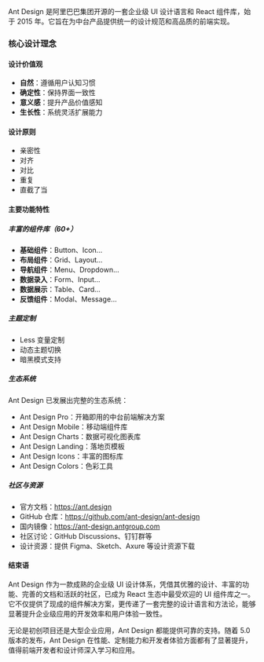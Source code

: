 Ant Design 是阿里巴巴集团开源的一套企业级 UI 设计语言和 React 组件库，始于 2015 年。它旨在为中台产品提供统一的设计规范和高品质的前端实现。

### 核心设计理念

#### 设计价值观

- **自然**：遵循用户认知习惯
- **确定性**：保持界面一致性
- **意义感**：提升产品价值感知
- **生长性**：系统灵活扩展能力

#### 设计原则

- 亲密性
- 对齐
- 对比
- 重复
- 直截了当

#### 主要功能特性

##### 丰富的组件库（60+）

- **基础组件**：Button、Icon...
- **布局组件**：Grid、Layout...
- **导航组件**：Menu、Dropdown...
- **数据录入**：Form、Input...
- **数据展示**：Table、Card...
- **反馈组件**：Modal、Message...

##### 主题定制

- Less 变量定制
- 动态主题切换
- 暗黑模式支持

##### 生态系统
Ant Design 已发展出完整的生态系统：

- Ant Design Pro：开箱即用的中台前端解决方案
- Ant Design Mobile：移动端组件库
- Ant Design Charts：数据可视化图表库
- Ant Design Landing：落地页模板
- Ant Design Icons：丰富的图标库
- Ant Design Colors：色彩工具

##### 社区与资源

- 官方文档：https://ant.design
- GitHub 仓库：https://github.com/ant-design/ant-design
- 国内镜像：https://ant-design.antgroup.com
- 社区讨论：GitHub Discussions、钉钉群等
- 设计资源：提供 Figma、Sketch、Axure 等设计资源下载

#### 结束语

Ant Design 作为一款成熟的企业级 UI 设计体系，凭借其优雅的设计、丰富的功能、完善的文档和活跃的社区，已成为 React 生态中最受欢迎的 UI 组件库之一。它不仅提供了现成的组件解决方案，更传递了一套完整的设计语言和方法论，能够显著提升企业级应用的开发效率和用户体验一致性。

无论是初创项目还是大型企业应用，Ant Design 都能提供可靠的支持。随着 5.0 版本的发布，Ant Design 在性能、定制能力和开发者体验方面都有了显著提升，值得前端开发者和设计师深入学习和应用。